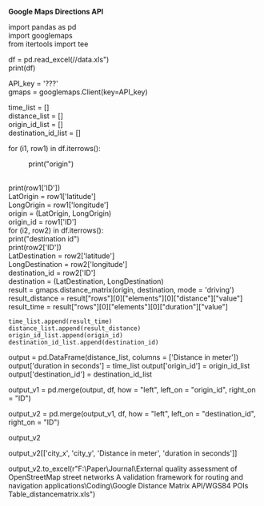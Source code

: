 <style type="text/css">
<!--
 .tab { margin-left: 40px; }
-->
</style>


__Google Maps Directions API__ <br>

import pandas as pd <br>
import googlemaps <br>
from itertools import tee <br>

df = pd.read_excel(//data.xls") <br>
print(df) <br>

API_key = '???' <br>
gmaps = googlemaps.Client(key=API_key) <br>

time_list = [] <br>
distance_list = [] <br>
origin_id_list = [] <br>
destination_id_list = [] <br>

for (i1, row1) in df.iterrows(): <br>
  <p class="tab"> print("origin") </p> <br>
  print(row1['ID']) <br>
  LatOrigin = row1['latitude'] <br>
  LongOrigin = row1['longitude'] <br>
  origin = (LatOrigin, LongOrigin) <br>
  origin_id = row1['ID'] <br>
  for (i2, row2) in  df.iterrows(): <br>
    print("destination id") <br>
    print(row2['ID']) <br>
    LatDestination = row2['latitude'] <br>
    LongDestination = row2['longitude'] <br>
    destination_id = row2['ID'] <br>
    destination = (LatDestination, LongDestination) <br>
    result = gmaps.distance_matrix(origin, destination, mode = 'driving') <br>
    result_distance = result["rows"][0]["elements"][0]["distance"]["value"] <br>
    result_time = result["rows"][0]["elements"][0]["duration"]["value"] <br>

    
    time_list.append(result_time)
    distance_list.append(result_distance)
    origin_id_list.append(origin_id)
    destination_id_list.append(destination_id)
    
output = pd.DataFrame(distance_list, columns = ['Distance in meter'])
output['duration in seconds'] = time_list
output['origin_id'] = origin_id_list
output['destination_id'] = destination_id_list    

output_v1 = pd.merge(output, df, how = "left", left_on = "origin_id", right_on = "ID")

output_v2 = pd.merge(output_v1, df, how = "left", left_on = "destination_id", right_on = "ID")

output_v2

output_v2[['city_x', 'city_y', 'Distance in meter', 'duration in seconds']]

output_v2.to_excel(r"F:\Paper\Journal\External quality assessment of OpenStreetMap street networks A validation framework for routing and navigation applications\Coding\Google Distance Matrix API/WGS84 POIs Table_distancematrix.xls")
